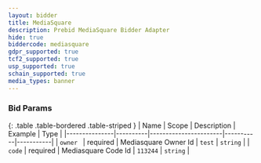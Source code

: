 ```yaml
---
layout: bidder
title: MediaSquare
description: Prebid MediaSquare Bidder Adapter
hide: true
biddercode: mediasquare
gdpr_supported: true
tcf2_supported: true
usp_supported: true
schain_supported: true
media_types: banner
---
```



### Bid Params

{: .table .table-bordered .table-striped }
| Name          | Scope    | Description           | Example   | Type      |
|---------------|----------|-----------------------|-----------|-----------|
| `owner `      | required | Mediasquare Owner Id  | `test`    | `string`  |
| `code`        | required | Mediasquare Code Id   | `113244`  | `string`  |

